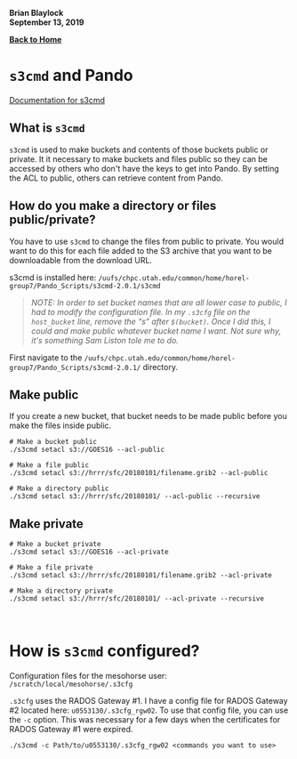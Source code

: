 **Brian Blaylock**  
**September 13, 2019**

[**Back to Home**](../README.md)

# `s3cmd` and Pando

[Documentation for s3cmd](https://s3tools.org/usage)

## What is `s3cmd`

`s3cmd` is used to make buckets and contents of those buckets public or private. It it necessary to make buckets and files public so they can be accessed by others who don't have the keys to get into Pando. By setting the ACL to public, others can retrieve content from Pando.

## How do you make a directory or files public/private?
You have to use `s3cmd` to change the files from public to private. You would want to do this for each file added to the S3 archive that you want to be downloadable from the download URL.

s3cmd is installed here: `/uufs/chpc.utah.edu/common/home/horel-group7/Pando_Scripts/s3cmd-2.0.1/s3cmd`  

> _NOTE: In order to set bucket names that are all lower case to public, I had to modify the configuration file.  In my `.s3cfg` file on the `host_bucket` line, remove the “s” after `$(bucket)`.  Once I did this, I could and make public whatever bucket name I want. Not sure why, it's something Sam Liston tole me to do._

First navigate to the `/uufs/chpc.utah.edu/common/home/horel-group7/Pando_Scripts/s3cmd-2.0.1/` directory.

## Make public
If you create a new bucket, that bucket needs to be made public before you make the files inside public.

    # Make a bucket public
    ./s3cmd setacl s3://GOES16 --acl-public

    # Make a file public
    ./s3cmd setacl s3://hrrr/sfc/20180101/filename.grib2 --acl-public

    # Make a directory public
    ./s3cmd setacl s3://hrrr/sfc/20180101/ --acl-public --recursive

## Make private

    # Make a bucket private
    ./s3cmd setacl s3://GOES16 --acl-private

    # Make a file private
    ./s3cmd setacl s3://hrrr/sfc/20180101/filename.grib2 --acl-private

    # Make a directory private 
    ./s3cmd setacl s3://hrrr/sfc/20180101/ --acl-private --recursive


<br>

# How is `s3cmd` configured?
Configuration files for the mesohorse user:  
`/scratch/local/mesohorse/.s3cfg`  

`.s3cfg` uses the RADOS Gateway #1. I have a config file for RADOS Gateway #2 located here: `u0553130/.s3cfg_rgw02`. To use that config file, you can use the `-c` option. This was necessary for a few days when the certificates for RADOS Gateway #1 were expired.

    ./s3cmd -c Path/to/u0553130/.s3cfg_rgw02 <commands you want to use>